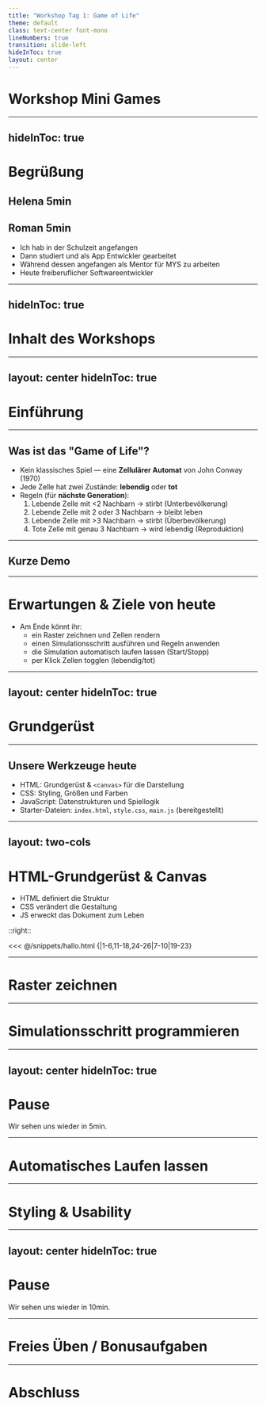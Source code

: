 ```yaml
---
title: "Workshop Tag 1: Game of Life"
theme: default
class: text-center font-mono
lineNumbers: true
transition: slide-left
hideInToc: true
layout: center
---
```


# Workshop Mini Games

---
hideInToc: true
---

# Begrüßung

## Helena 5min
## Roman 5min
- Ich hab in der Schulzeit angefangen
- Dann studiert und als App Entwickler gearbeitet
- Während dessen angefangen als Mentor für MYS zu arbeiten
- Heute freiberuflicher Softwareentwickler


---
hideInToc: true
---

# Inhalt des Workshops

<Toc maxDepth="1"/>


---
layout: center
hideInToc: true
---

# Einführung


---

## Was ist das "Game of Life"?
- Kein klassisches Spiel — eine **Zellulärer Automat** von John Conway (1970)
- Jede Zelle hat zwei Zustände: **lebendig** oder **tot**
- Regeln (für **nächste Generation**):
  1. Lebende Zelle mit <2 Nachbarn → stirbt (Unterbevölkerung)
  2. Lebende Zelle mit 2 oder 3 Nachbarn → bleibt leben
  3. Lebende Zelle mit >3 Nachbarn → stirbt (Überbevölkerung)
  4. Tote Zelle mit genau 3 Nachbarn → wird lebendig (Reproduktion)

<!--
Erkläre anhand eines kleinen 3x3- oder 5x5-Beispiels: zähle Nachbarn.
Zeige auf, dass einfache Regeln komplexe Muster erzeugen.
-->

---

## Kurze Demo

<!--
Wenn möglich Live Beispiel einfügen
-->


---

# Erwartungen & Ziele von heute
- Am Ende könnt ihr:
  - ein Raster zeichnen und Zellen rendern
  - einen Simulationsschritt ausführen und Regeln anwenden
  - die Simulation automatisch laufen lassen (Start/Stopp)
  - per Klick Zellen togglen (lebendig/tot)

<!--
Motiviere die Teilnehmenden: das ist überschaubar und macht Spaß.
Erwähne Möglichkeit für Fragen & Hilfestellungen während der Implementierung.
-->

---
layout: center
hideInToc: true
---

# Grundgerüst

---

## Unsere Werkzeuge heute
- HTML: Grundgerüst & `<canvas>` für die Darstellung
- CSS: Styling, Größen und Farben
- JavaScript: Datenstrukturen und Spiellogik
- Starter-Dateien: `index.html`, `style.css`, `main.js` (bereitgestellt)

<!--
Erkläre kurz, wie das Starter-Kit geöffnet wird (VS Code / Live Server / einfach im Browser).
Sage, wo sie die Dateien finden (Repo/ZIP).
-->

---
layout: two-cols
---

# HTML-Grundgerüst & Canvas

<ul>
    <li v-click="1"> HTML definiert die Struktur </li>
    <li v-click="2"> CSS verändert die Gestaltung </li>
    <li v-click="3"> JS erweckt das Dokument zum Leben</li>
</ul>


::right::

<<< @/snippets/hallo.html {|1-6,11-18,24-26|7-10|19-23}

---

# Raster zeichnen

---

# Simulationsschritt programmieren

---
layout: center
hideInToc: true
---

# Pause

Wir sehen uns wieder in 5min.

---

# Automatisches Laufen lassen

---

# Styling & Usability

---
layout: center
hideInToc: true
---

# Pause
Wir sehen uns wieder in 10min.

---

# Freies Üben / Bonusaufgaben

---

# Abschluss